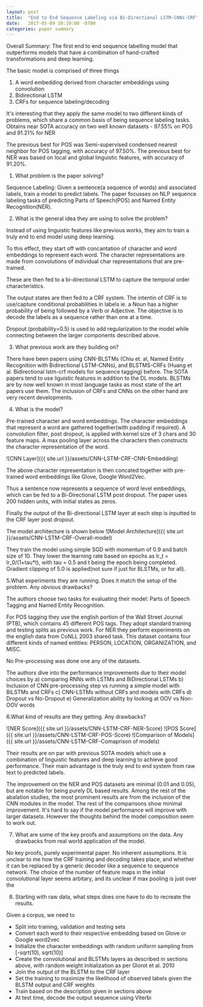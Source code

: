 ```yaml
---
layout: post
title:  "End to End Sequence Labeling via Bi-Directional LSTM-CNNs-CRF"
date:   2017-05-09 10:10:00 -0700
categories: paper summary
---
```


Overall Summary:
The first end to end sequence labelling model that outperforms models that have a combination of hand-crafted transformations and deep learning.

The basic model is comprised of three things
1) A word embedding derived from character embeddings using convolution
2) Bidirectional LSTM
3) CRFs for sequence labeling/decoding

It's interesting that they apply the same model to two different kinds of problems, which share a common basis of being sequence labeling tasks. Obtains near SOTA accuracy on two well known datasets - 97.55% on POS and 91.21% for NER

The previous best for POS was Semi-supervised condensed nearest neighbor for POS tagging, with accuracy of 97.50%.
The previous best for NER was based on local and global linguistic features, with accuracy of 91.20%.

1. What problem is the paper solving?

Sequence Labeling: Given a sentence(a sequence of words) and associated labels, train a model to predict labels. The paper focusses on NLP sequence labeling tasks of predicting Parts of Speech(POS) and Named Entity Recognition(NER).

2. What is the general idea they are using to solve the problem? 

Instead of using linguistic features like previous works, they aim to train a truly end to end model using deep learning.

To this effect, they start off with concantation of character and word embeddings to represent each word. The character representations are made from convolutions of individual char representations that are pre-trained.

These are then fed to a bi-directional LSTM to capture the temporal order characteristics.

The output states are then fed to a CRF system. The intentin of CRF is to use/capture conditional probabilities in labels ie. a Noun has a higher probability of being followed by a Verb or Adjective. The objective is to decode the labels as a sequence rather than one at a time.

Dropout (probability=0.5) is used to add regularization to the model while connecting between the larger components described above.

3. What previous work are they building on?

There have been papers using CNN-BLSTMs (Chiu et. al, Named Entity Recognition with Bidirectional LSTM-CNNs), and BLSTMS-CRFs (Huang et al. Bidirectional lstm-crf models for sequence tagging) before. The SOTA papers tend to use liguistic features in addition to the DL models. BLSTMs are by now well known in most language tasks as most state of the art papers use them. The inclusion of CRFs and CNNs on  the other hand are very recent developments.

4. What is the model? 

Pre-trained character and word embeddings. The character embeddings that represent a word are gathered together(with padding if required). A convolution filter, post dropout, is applied with kernel size of 3 chars and 30 feature maps. A max pooling layer across the characters then constructs the character representation of the word. 

![CNN Layer]({{ site.url }}/assets/CNN-LSTM-CRF-CNN-Embedding)

The above character representation is then concated together with pre-trained word embeddings like Glove, Google Word2Vec. 

Thus a sentence now represents a sequence of word level embeddings, which can be fed to a Bi-Directional LSTM post dropout. The paper uses 200 hidden units, with initial states as zeros.

Finally the output of the Bi-directional LSTM layer at each step is inputted to the CRF layer post dropout.

The model architecture is shown below
![Model Architecture]({{ site.url }}/assets/CNN-LSTM-CRF-Overall-model)

They train the model using simple SGD with momentum of 0.9 and batch size of 10. They lower the learning rate based on epochs as lr_t = lr_0/(1+tau*t), with tau = 0.5 and t being the epoch being completed. Gradient clipping of 5.0 is applied(not sure if just for BLSTMs, or for all). 

5.What experiments they are running. Does it match the setup of the problem. Any obvious drawbacks?

The authors choose two tasks for evaluating their model: Parts of Speech Tagging and Named Entity Recognition. 

For POS tagging they use the english portion of the Wall Street Journal (PTB), which contains 45 different POS tags. They adopt standard training and testing splits as previous work.
For NER they perform experiments on the english data from CoNLL 2003 shared task. This dataset contains four different kinds of named entities: PERSON, LOCATION, ORGANIZATION, and MISC. 

No Pre-processing was done one any of the datasets.

The authors dive into the performance improvements due to their model choices by 
a) comparing RNNs with LSTMs and BiDirectional LSTMs
b) Inclusion of CNN pre-processing step vs running a simple model with BiLSTMs and CRFs
c) CNN-LSTMs without CRFs and models with CRFs
d) Dropout vs No-Dropout
e) Generalization ability by looking at OOV vs Non-OOV words

6.What kind of results are they getting. Any drawbacks?

![NER Score]({{ site.url }}/assets/CNN-LSTM-CRF-NER-Score)
![POS Score]({{ site.url }}/assets/CNN-LSTM-CRF-POS-Score)
![Comparison of Models]({{ site.url }}/assets/CNN-LSTM-CRF-Comaprison of models)

Their results are on par with previous SOTA models which use a combination of linguistic features and deep learning to achieve good performance. Their main advantage is the truly end to end system from raw text to predicted labels. 

The improvement on the NER and POS datasets are minimal (0.01 and 0.05), but are notable for being purely DL based results. Among the rest of the abalation studies, the most prominent results are from the inclusion of the CNN modules in the model. The rest of the comparisons show minimal improvement. It's hard to say if the model performance will improve with larger datasets. However the thoughts behind the model composition seem to work out.

7. What are some of the key proofs and assumptions on the data. Any drawbacks from real world application of the model. 

No key proofs, purely experimental paper. No inherent assumptions. It is unclear to me how the CRF training and decoding takes place, and whether it can be replaced by a generic decoder like a sequence to sequence network. The choice of the number of feature maps in the initial convolutional layer seems arbitary, and its unclear if max pooling is just over the 

8. Starting with raw data, what steps does one have to do to recreate the results.

Given a corpus, we need to
* Split into training, validation and testing sets
* Convert each word to their respective embedding based on Glove or Google word2vec
* Initialize the character embeddings with random uniform sampling from [-sqrt(10), sqrt(10)]
* Create the convolutional and BLSTMs layers as described in sections above, with random weight initialization as per Glorot et al. 2010
* Join the output of the BLSTM to the CRF layer
* Set the training to maximize the likelihood of observed labels given the BLSTM output and CRF weights
* Train based on the description given in sections above
* At test time, decode the output sequence using Viterbi
